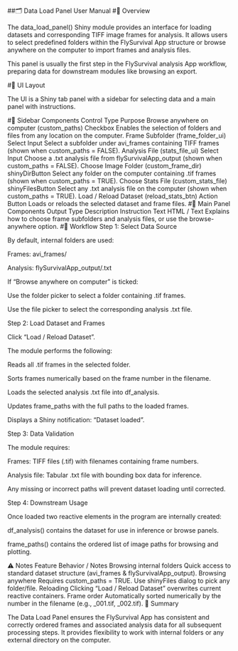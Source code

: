 ##🗂️ Data Load Panel User Manual
#📝 Overview

The data_load_panel() Shiny module provides an interface for loading datasets and corresponding TIFF image frames for analysis.
It allows users to select predefined folders within the FlySurvival App structure or browse anywhere on the computer to import frames and analysis files.

This panel is usually the first step in the FlySurvival analysis App workflow, preparing data for downstream modules like browsing an export.

#🧩 UI Layout

The UI is a Shiny tab panel with a sidebar for selecting data and a main panel with instructions.

#🔹 Sidebar Components
Control	Type	Purpose
Browse anywhere on computer (custom_paths)	Checkbox	Enables the selection of folders and files from any location on the computer.
Frame Subfolder (frame_folder_ui)	Select Input	Select a subfolder under avi_frames containing TIFF frames (shown when custom_paths = FALSE).
Analysis File (stats_file_ui)	Select Input	Choose a .txt analysis file from flySurvivalApp_output (shown when custom_paths = FALSE).
Choose Image Folder (custom_frame_dir)	shinyDirButton	Select any folder on the computer containing .tif frames (shown when custom_paths = TRUE).
Choose Stats File (custom_stats_file)	shinyFilesButton	Select any .txt analysis file on the computer (shown when custom_paths = TRUE).
Load / Reload Dataset (reload_stats_btn)	Action Button	Loads or reloads the selected dataset and frame files.
#🔸 Main Panel Components
Output	Type	Description
Instruction Text	HTML / Text	Explains how to choose frame subfolders and analysis files, or use the browse-anywhere option.
#🔄 Workflow
Step 1: Select Data Source

By default, internal folders are used:

Frames: avi_frames/<subfolder>

Analysis: flySurvivalApp_output/<file>.txt

If “Browse anywhere on computer” is ticked:

Use the folder picker to select a folder containing .tif frames.

Use the file picker to select the corresponding analysis .txt file.

Step 2: Load Dataset and Frames

Click “Load / Reload Dataset”.

The module performs the following:

Reads all .tif frames in the selected folder.

Sorts frames numerically based on the frame number in the filename.

Loads the selected analysis .txt file into df_analysis.

Updates frame_paths with the full paths to the loaded frames.

Displays a Shiny notification: “Dataset loaded”.

Step 3: Data Validation

The module requires:

Frames: TIFF files (.tif) with filenames containing frame numbers.

Analysis file: Tabular .txt file with bounding box data for inference.

Any missing or incorrect paths will prevent dataset loading until corrected.

Step 4: Downstream Usage

Once loaded two reactive elements in the program are internally created:

df_analysis() contains the dataset for use in inference or browse panels.

frame_paths() contains the ordered list of image paths for browsing and plotting.

⚠️ Notes
Feature	Behavior / Notes
Browsing internal folders	Quick access to standard dataset structure (avi_frames & flySurvivalApp_output).
Browsing anywhere	Requires custom_paths = TRUE. Use shinyFiles dialog to pick any folder/file.
Reloading	Clicking “Load / Reload Dataset” overwrites current reactive containers.
Frame order	Automatically sorted numerically by the number in the filename (e.g., _001.tif, _002.tif).
🧠 Summary

The Data Load Panel ensures the FlySurvival App has consistent and correctly ordered frames and associated analysis data for all subsequent processing steps.
It provides flexibility to work with internal folders or any external directory on the computer.
